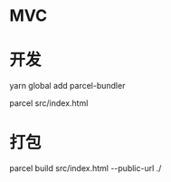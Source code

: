 # MVC

# 开发

yarn global add parcel-bundler

parcel src/index.html

# 打包

parcel build src/index.html --public-url ./
